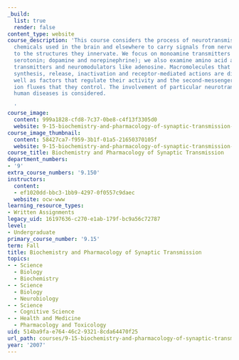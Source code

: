 ```yaml
---
_build:
  list: true
  render: false
content_type: website
course_description: 'This course considers the process of neurotransmission, especially
  chemicals used in the brain and elsewhere to carry signals from nerve terminals
  to the structures they innervate. We focus on monoamine transmitters (acetylcholine;
  serotonin; dopamine and norepinephrine); we also examine amino acid and peptide
  transmitters and neuromodulators like adenosine. Macromolecules that mediate neurotransmitter
  synthesis, release, inactivation and receptor-mediated actions are discussed, as
  well as factors that regulate their activity and the second-messenger systems and
  ion fluxes that they control. The involvement of particular neurotransmitters in
  human diseases is considered.

  '
course_image:
  content: 999a1828-cfd8-7c37-0be8-c4f13f3305d0
  website: 9-15-biochemistry-and-pharmacology-of-synaptic-transmission-fall-2007
course_image_thumbnail:
  content: 58427ca7-f959-3b1f-01a5-21650370105f
  website: 9-15-biochemistry-and-pharmacology-of-synaptic-transmission-fall-2007
course_title: Biochemistry and Pharmacology of Synaptic Transmission
department_numbers:
- '9'
extra_course_numbers: '9.150'
instructors:
  content:
  - ef1020dd-bbc3-1bb9-4297-0f0557c9daec
  website: ocw-www
learning_resource_types:
- Written Assignments
legacy_uid: 16197636-c270-e1ab-179f-bc9a56c72787
level:
- Undergraduate
primary_course_number: '9.15'
term: Fall
title: Biochemistry and Pharmacology of Synaptic Transmission
topics:
- - Science
  - Biology
  - Biochemistry
- - Science
  - Biology
  - Neurobiology
- - Science
  - Cognitive Science
- - Health and Medicine
  - Pharmacology and Toxicology
uid: 514ba9fa-e764-46c2-9321-8cda64470f25
url_path: courses/9-15-biochemistry-and-pharmacology-of-synaptic-transmission-fall-2007
year: '2007'
---
```

